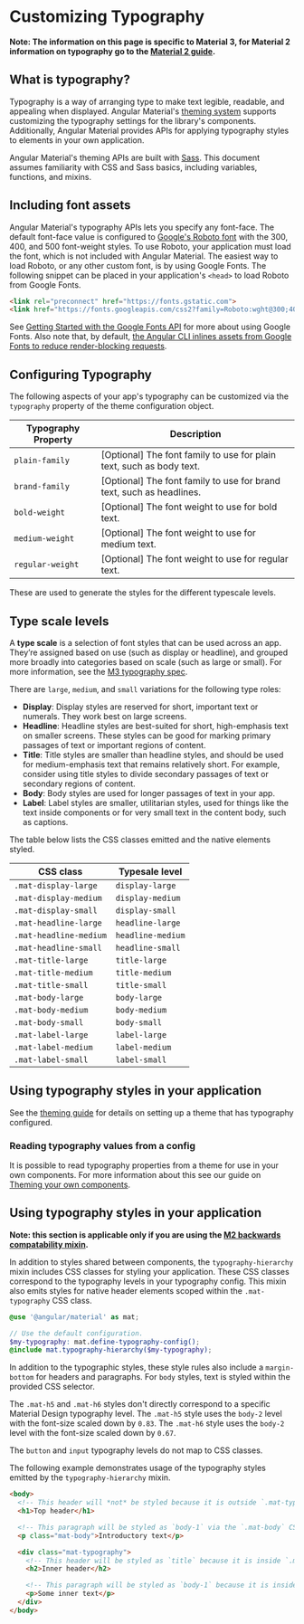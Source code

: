 # Customizing Typography

**Note: The information on this page is specific to Material 3, for Material 2
information on typography go to the [Material 2 guide](https://material.angular.io/guide/material-2-theming#customizing-typography).**

## What is typography?

Typography is a way of arranging type to make text legible, readable, and appealing when displayed.
Angular Material's [theming system][theming-system] supports customizing the typography settings
for the library's components. Additionally, Angular Material provides APIs for applying typography
styles to elements in your own application.

Angular Material's theming APIs are built with [Sass](https://sass-lang.com). This document assumes
familiarity with CSS and Sass basics, including variables, functions, and mixins.

[theming-system]: https://material.angular.io/guide/theming

## Including font assets

Angular Material's typography APIs lets you specify any font-face. The default font-face value is
configured to [Google's Roboto font][roboto] with the 300, 400, and 500 font-weight styles. To use
Roboto, your application must load the font, which is not included with Angular Material. The
easiest way to load Roboto, or any other custom font, is by using Google Fonts. The following
snippet can be placed in your application's `<head>` to load Roboto from Google Fonts.

```html
<link rel="preconnect" href="https://fonts.gstatic.com">
<link href="https://fonts.googleapis.com/css2?family=Roboto:wght@300;400;500&display=swap" rel="stylesheet">
```

See [Getting Started with the Google Fonts API][fonts-api] for more about using Google Fonts. Also
note that, by default, [the Angular CLI inlines assets from Google Fonts to reduce render-blocking
requests][font-inlining].

[roboto]: https://fonts.google.com/share?selection.family=Roboto:wght@300;400;500
[fonts-api]: https://developers.google.com/fonts/docs/getting_started
[font-inlining]: https://angular.io/guide/workspace-config#fonts-optimization-options

## Configuring Typography

The following aspects of your app's typography can be customized via the `typography` property of
the theme configuration object.

| Typography Property | Description                                                          |
| ------------------- | -------------------------------------------------------------------- |
| `plain-family`      | [Optional] The font family to use for plain text, such as body text. |
| `brand-family`      | [Optional] The font family to use for brand text, such as headlines. |
| `bold-weight`       | [Optional] The font weight to use for bold text.                     |
| `medium-weight`     | [Optional] The font weight to use for medium text.                   |
| `regular-weight`    | [Optional] The font weight to use for regular text.                  |

These are used to generate the styles for the different typescale levels.

## Type scale levels

A **type scale** is a selection of font styles that can be used across an app.
They’re assigned based on use (such as display or headline), and grouped more
broadly into categories based on scale (such as large or small). For more
information, see the [M3 typography spec](https://m3.material.io/styles/typography/type-scale-tokens).

There are `large`, `medium`, and `small` variations for the following type roles:
- **Display**: Display styles are reserved for short, important text or numerals. They work best on large screens.
- **Headline**: Headline styles are best-suited for short, high-emphasis text on smaller screens. These styles can be good for marking primary passages of text or important regions of content.
- **Title**: Title styles are smaller than headline styles, and should be used for medium-emphasis text that remains relatively short. For example, consider using title styles to divide secondary passages of text or secondary regions of content.
- **Body**: Body styles are used for longer passages of text in your app.
- **Label**: Label styles are smaller, utilitarian styles, used for things like the text inside components or for very small text in the content body, such as captions.

The table below lists the CSS classes emitted and the native elements styled.

| CSS class                 | Typesale level      |
|---------------------------|---------------------|
| `.mat-display-large`      | `display-large`     |
| `.mat-display-medium`     | `display-medium`    |
| `.mat-display-small`      | `display-small`     |
| `.mat-headline-large`     | `headline-large`    |
| `.mat-headline-medium`    | `headline-medium`   |
| `.mat-headline-small`     | `headline-small`    |
| `.mat-title-large`        | `title-large`       |
| `.mat-title-medium`       | `title-medium`      |
| `.mat-title-small`        | `title-small`       |
| `.mat-body-large`         | `body-large`        |
| `.mat-body-medium`        | `body-medium`       |
| `.mat-body-small`         | `body-small`        |
| `.mat-label-large`        | `label-large`       |
| `.mat-label-medium`       | `label-medium`      |
| `.mat-label-small`        | `label-small`       |

## Using typography styles in your application

See the [theming guide](https://material.angular.io/guide/theming#defining-a-theme)
for details on setting up a theme that has typography configured.

### Reading typography values from a config

It is possible to read typography properties from a theme for use in your own components. For more
information about this see our guide on [Theming your own components][reading-typography].

[reading-typography]: https://material.angular.io/guide/theming-your-components#reading-typography-values

## Using typography styles in your application

**Note: this section is applicable only if you are using the [M2 backwards compatability
mixin](https://material.angular.io/guide/material-2-theming#optional-add-backwards-compatibility-styles-for-typography-hierarchy).**

In addition to styles shared between components, the `typography-hierarchy` mixin includes CSS
classes for styling your application. These CSS classes correspond to the typography levels in your
typography config. This mixin also emits styles for native header elements scoped within the
`.mat-typography` CSS class.

```scss
@use '@angular/material' as mat;

// Use the default configuration.
$my-typography: mat.define-typography-config();
@include mat.typography-hierarchy($my-typography);
```

In addition to the typographic styles, these style rules also include a `margin-bottom` for
headers and paragraphs. For `body` styles, text is styled within the provided CSS selector.

The `.mat-h5` and `.mat-h6` styles don't directly correspond to a specific Material Design
typography level. The `.mat-h5` style uses the `body-2` level with the font-size scaled down by
`0.83`. The `.mat-h6` style uses the `body-2` level with the font-size scaled down by `0.67`.

The `button` and `input` typography levels do not map to CSS classes.

The following example demonstrates usage of the typography styles emitted by the
`typography-hierarchy` mixin.

```html
<body>
  <!-- This header will *not* be styled because it is outside `.mat-typography` -->
  <h1>Top header</h1>

  <!-- This paragraph will be styled as `body-1` via the `.mat-body` CSS class applied -->
  <p class="mat-body">Introductory text</p>

  <div class="mat-typography">
    <!-- This header will be styled as `title` because it is inside `.mat-typography` -->
    <h2>Inner header</h2>

    <!-- This paragraph will be styled as `body-1` because it is inside `.mat-typography` -->
    <p>Some inner text</p>
  </div>
</body>
```
